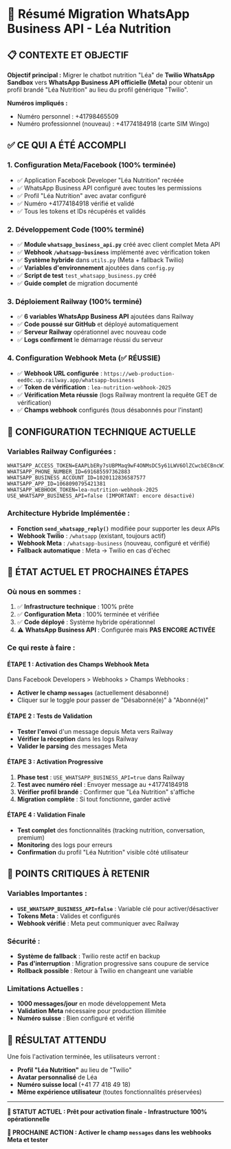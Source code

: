 # 🚀 Résumé Migration WhatsApp Business API - Léa Nutrition

## 📋 CONTEXTE ET OBJECTIF

**Objectif principal :** Migrer le chatbot nutrition "Léa" de **Twilio WhatsApp Sandbox** vers **WhatsApp Business API officielle (Meta)** pour obtenir un profil brandé "Léa Nutrition" au lieu du profil générique "Twilio".

**Numéros impliqués :**
- Numéro personnel : +41798465509
- Numéro professionnel (nouveau) : +41774184918 (carte SIM Wingo)

## ✅ CE QUI A ÉTÉ ACCOMPLI

### 1. **Configuration Meta/Facebook (100% terminée)**
- ✅ Application Facebook Developer "Léa Nutrition" recréée
- ✅ WhatsApp Business API configuré avec toutes les permissions
- ✅ Profil "Léa Nutrition" avec avatar configuré
- ✅ Numéro +41774184918 vérifié et validé
- ✅ Tous les tokens et IDs récupérés et validés

### 2. **Développement Code (100% terminé)**
- ✅ **Module `whatsapp_business_api.py`** créé avec client complet Meta API
- ✅ **Webhook `/whatsapp-business`** implémenté avec vérification token
- ✅ **Système hybride** dans `utils.py` (Meta + fallback Twilio)
- ✅ **Variables d'environnement** ajoutées dans `config.py`
- ✅ **Script de test** `test_whatsapp_business.py` créé
- ✅ **Guide complet** de migration documenté

### 3. **Déploiement Railway (100% terminé)**
- ✅ **6 variables WhatsApp Business API** ajoutées dans Railway
- ✅ **Code poussé sur GitHub** et déployé automatiquement
- ✅ **Serveur Railway** opérationnel avec nouveau code
- ✅ **Logs confirment** le démarrage réussi du serveur

### 4. **Configuration Webhook Meta (✅ RÉUSSIE)**
- ✅ **Webhook URL configurée** : `https://web-production-eed0c.up.railway.app/whatsapp-business`
- ✅ **Token de vérification** : `lea-nutrition-webhook-2025`
- ✅ **Vérification Meta réussie** (logs Railway montrent la requête GET de vérification)
- ✅ **Champs webhook** configurés (tous désabonnés pour l'instant)

## 🔑 CONFIGURATION TECHNIQUE ACTUELLE

### **Variables Railway Configurées :**
```
WHATSAPP_ACCESS_TOKEN=EAAPLbERy7sUBPMaq9wF4ONMsDC5y61LWV6OlZCwcbECBncWInSRSyGqToLMwd3mxsEaG6jwuJG0HDkDm7ziHWVc0ooSwX4Gp1mAh6fozjlnp3yPk0S5iBNA3SVN1PGHy8Kfh4ucevSX8l5PJqh5adiJ5PpXaeKwHfyRh5alwgxZCjSHora5qlLAteNapKoRg54frP5KmJo95QfZC0HwEsXswarpB35XHzE1SwF4zN6PdCi8b5VqLE71fraE5AZDZD
WHATSAPP_PHONE_NUMBER_ID=691685597362883
WHATSAPP_BUSINESS_ACCOUNT_ID=1020112836587577
WHATSAPP_APP_ID=1068090795421381
WHATSAPP_WEBHOOK_TOKEN=lea-nutrition-webhook-2025
USE_WHATSAPP_BUSINESS_API=false (IMPORTANT: encore désactivé)
```

### **Architecture Hybride Implémentée :**
- **Fonction `send_whatsapp_reply()`** modifiée pour supporter les deux APIs
- **Webhook Twilio** : `/whatsapp` (existant, toujours actif)
- **Webhook Meta** : `/whatsapp-business` (nouveau, configuré et vérifié)
- **Fallback automatique** : Meta → Twilio en cas d'échec

## 🎯 ÉTAT ACTUEL ET PROCHAINES ÉTAPES

### **Où nous en sommes :**
1. ✅ **Infrastructure technique** : 100% prête
2. ✅ **Configuration Meta** : 100% terminée et vérifiée
3. ✅ **Code déployé** : Système hybride opérationnel
4. ⚠️ **WhatsApp Business API** : Configurée mais **PAS ENCORE ACTIVÉE**

### **Ce qui reste à faire :**

#### **ÉTAPE 1 : Activation des Champs Webhook Meta**
Dans Facebook Developers > Webhooks > Champs Webhooks :
- **Activer le champ `messages`** (actuellement désabonné)
- Cliquer sur le toggle pour passer de "Désabonné(e)" à "Abonné(e)"

#### **ÉTAPE 2 : Tests de Validation**
- **Tester l'envoi** d'un message depuis Meta vers Railway
- **Vérifier la réception** dans les logs Railway
- **Valider le parsing** des messages Meta

#### **ÉTAPE 3 : Activation Progressive**
1. **Phase test** : `USE_WHATSAPP_BUSINESS_API=true` dans Railway
2. **Test avec numéro réel** : Envoyer message au +41774184918
3. **Vérifier profil brandé** : Confirmer que "Léa Nutrition" s'affiche
4. **Migration complète** : Si tout fonctionne, garder activé

#### **ÉTAPE 4 : Validation Finale**
- **Test complet** des fonctionnalités (tracking nutrition, conversation, premium)
- **Monitoring** des logs pour erreurs
- **Confirmation** du profil "Léa Nutrition" visible côté utilisateur

## 🚨 POINTS CRITIQUES À RETENIR

### **Variables Importantes :**
- **`USE_WHATSAPP_BUSINESS_API=false`** : Variable clé pour activer/désactiver
- **Tokens Meta** : Valides et configurés
- **Webhook vérifié** : Meta peut communiquer avec Railway

### **Sécurité :**
- **Système de fallback** : Twilio reste actif en backup
- **Pas d'interruption** : Migration progressive sans coupure de service
- **Rollback possible** : Retour à Twilio en changeant une variable

### **Limitations Actuelles :**
- **1000 messages/jour** en mode développement Meta
- **Validation Meta** nécessaire pour production illimitée
- **Numéro suisse** : Bien configuré et vérifié

## 🎉 RÉSULTAT ATTENDU

Une fois l'activation terminée, les utilisateurs verront :
- **Profil "Léa Nutrition"** au lieu de "Twilio"
- **Avatar personnalisé** de Léa
- **Numéro suisse local** (+41 77 418 49 18)
- **Même expérience utilisateur** (toutes fonctionnalités préservées)

---

**📍 STATUT ACTUEL : Prêt pour activation finale - Infrastructure 100% opérationnelle**

**🚀 PROCHAINE ACTION : Activer le champ `messages` dans les webhooks Meta et tester**
